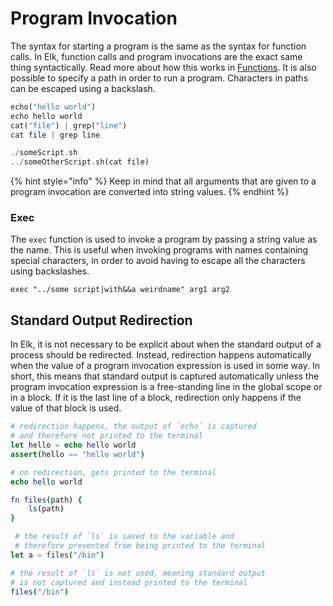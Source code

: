 # Program Invocation

The syntax for starting a program is the same as the syntax for function calls. In Elk, function calls and program invocations are the exact same thing syntactically. Read more about how this works in [Functions](functions.md#usage). It is also possible to specify a path in order to run a program. Characters in paths can be escaped using a backslash.

```rust
echo("hello world")
echo hello world
cat("file") | grep("line")
cat file | grep line

./someScript.sh
../someOtherScript.sh(cat file)
```

{% hint style="info" %}
Keep in mind that all arguments that are given to a program invocation are converted into string values.
{% endhint %}

### Exec

The `exec` function is used to invoke a program by passing a string value as the name. This is useful when invoking programs with names containing special characters, in order to avoid having to escape all the characters using backslashes.

```shell
exec "../some script|with&&a weirdname" arg1 arg2
```

## Standard Output Redirection

In Elk, it is not necessary to be explicit about when the standard output of a process should be redirected. Instead, redirection happens automatically when the value of a program invocation expression is used in some way. In short, this means that standard output is captured automatically unless the program invocation expression is a free-standing line in the global scope or in a block. If it is the last line of a block, redirection only happens if the value of that block is used.

```nim
# redirection happens, the output of `echo` is captured
# and therefore not printed to the terminal
let hello = echo hello world
assert(hello == "hello world")

# no redirection, gets printed to the terminal
echo hello world

fn files(path) {
    ls(path)
}

 # the result of `ls` is saved to the variable and
 # therefore prevented from being printed to the terminal
let a = files("/bin")

# the result of `ls` is not used, meaning standard output
# is not captured and instead printed to the terminal
files("/bin")
```
